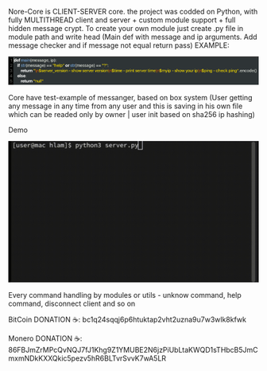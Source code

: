 Nore-Core is CLIENT-SERVER core. the project was codded on Python, with fully MULTITHREAD client and server + custom module support + full hidden message crypt. To create your own module just create .py file in module path and write head (Main def with message and ip arguments. Add message checker and if message not equal return pass) EXAMPLE:

![image](repodata/example.png)

Core have test-example of messanger, based on box system (User getting any message in any time from any user and this is saving in his own file which can be readed only by owner | user init based on sha256 ip hashing)

Demo

![](repodata/preview.gif)

Every command handling by modules or utils - unknow command, help command, disconnect client and so on

BitCoin DONATION ☕️: bc1q24sqqj6p6htuktap2vht2uzna9u7w3wlk8kfwk

Monero DONATION ☕️: 86FBJmZrMPcQvNQJ7fJ1Khg9Z1YMUBE2N6jzPiUbLtaKWQD1sTHbcB5JmCmxmNDkKXXQkic5pezv5hR6BLTvrSvvK7wA5LR